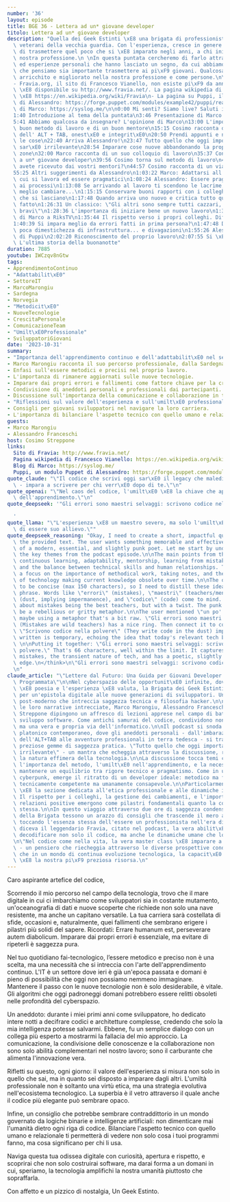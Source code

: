 ```yaml
---
number: '36'
layout: episode
title: BGE 36 - Lettera ad un* giovane developer
titolo: Lettera ad un* giovane developer
description: "Quella dei Geek Estinti \xE8 una brigata di professionisti stagionati,\
  \ veterani della vecchia guardia. Con l'esperienza, cresce in genere il desiderio\
  \ di trasmettere quel poco che si \xE8 imparato negli anni, a chi inizia ora nella\
  \ nostra professione.\n \nIn questa puntata cercheremo di farlo attraverso storie\
  \ ed esperienze personali che hanno lasciato un segno, da cui abbiamo imparato qualcosa\
  \ che pensiamo sia importante trasmettere ai pi\xF9 giovani. Qualcosa che ci ha\
  \ arricchito e migliorato nella nostra professione e come persone.\n\nLink vari:\n\
  - Fravia.org, il sito di Francesco Vianello, non esiste pi\xF9 da anni. Un mirror\
  \ \xE8 disponibile su http://www.fravia.net/. La pagina wikipedia di Francesco Vianello\
  \ \xE8 https://en.wikipedia.org/wiki/Fravia\n- La pagina su Puppi, il modulo puppet\
  \ di Alessandro: https://forge.puppet.com/modules/example42/puppi/readme\n- Il blog\
  \ di Marco: https://syslog.me/\n\n0:00 Mi senti? Siamo live? Saluti iniziali.\n\
  1:40 Introduzione al tema della puntata\n3:46 Presentazione di Marco Marongiu\n\
  5:41 Abbiamo qualcosa da insegnare? L'opinione di Marco\n13:00 L'importanza di un\
  \ buon metodo di lavoro e di un buon mentore\n15:15 Cosimo racconta della figuraccia\
  \ dell' ALT + TAB, onest\xE0 e integrit\xE0\n20:50 Prendi appunti e non farti ripetere\
  \ le cose\n22:40 Arriva Alessandro!\n23:47 Tutto quello che oggi importa, domani\
  \ sar\xE0 irrilevante\n28:54 Imparare cose nuove abbandonando la propria comfort\
  \ zone\n32:00 Marco racconta di un suo colloquio di lavoro\n35:37 Consigli di Alessandro\
  \ a un* giovane developer\n39:56 Cosimo torna sul metodo di lavoro\n41:08 Che consigli\
  \ avete ricevuto dai vostri mentori?\n44:57 Cosimo racconta di un viaggio in Germania\n\
  55:25 Altri suggerimenti da Alessandro\n1:03:22 Marco: Adattarsi all'ambiente in\
  \ cui si lavora ed essere pragmatici\n1:08:24 Alessandro: Essere pragmatici vs attenersi\
  \ ai processi\n1:13:08 Se arrivando al lavoro ti scendono le lacrime, forse \xE8\
  \ meglio cambiare...\n1:15:15 Conservare buoni rapporti con i colleghi e le aziende\
  \ che si lasciano\n1:17:48 Quando arriva uno nuovo e critica tutto quello che hai\
  \ fatto\n1:26:31 Un classico: \"Gli altri sono sempre tutti cazzari, noi siamo quelli\
  \ bravi\"\n1:28:36 L'importanza di iniziare bene un nuovo lavoro\n1:33:07 L'inizio\
  \ di Marco a RiksTV\n1:35:44 Il rispetto verso i propri colleghi. Differenze generazionali.\n\
  1:40:39 Si impara meglio da errori fatti in prima persona?\n1:47:48 Developer con\
  \ poca dimestichezza di infrastruttura... e divagazioni\n1:55:26 Alessandro parla\
  \ di Puppi\n2:02:20 Riconoscimento del proprio lavoro\n2:07:55 Si \xE8 fatto tardi:\
  \ L'ultima storia della buonanotte"
duration: 7885
youtube: IWCzqv8nGtw
tags:
- ApprendimentoContinuo
- "Adattabilit\xE0"
- SettoreIT
- MarcoMarongiu
- Sardegna
- Norvegia
- "Metodicit\xE0"
- NuoveTecnologie
- CrescitaPersonale
- ComunicazioneTeam
- "Umilt\xE0Professionale"
- SviluppatoriGiovani
date: '2023-10-31'
summary:
- "Importanza dell'apprendimento continuo e dell'adattabilit\xE0 nel settore IT."
- Marco Marongiu racconta il suo percorso professionale, dalla Sardegna alla Norvegia.
- Enfasi sull'essere metodici e precisi nel proprio lavoro.
- L'importanza di rimanere aggiornati sulle nuove tecnologie.
- Imparare dai propri errori e fallimenti come fattore chiave per la crescita.
- Condivisione di aneddoti personali e professionali dai partecipanti.
- Discussione sull'importanza della comunicazione e collaborazione in team.
- "Riflessioni sul valore dell'esperienza e sull'umilt\xE0 professionale."
- Consigli per giovani sviluppatori nel navigare la loro carriera.
- L'importanza di bilanciare l'aspetto tecnico con quello umano e relazionale.
guests:
- Marco Marongiu
- Alessandro Franceschi
host: Cosimo Streppone
links:
  Sito di Fravia: http://www.fravia.net/
  Pagina wikipedia di Francesco Vianello: https://en.wikipedia.org/wiki/Fravia
  Blog di Marco: https://syslog.me/
  Puppi, un modulo Puppet di Alessandro: https://forge.puppet.com/modules/example42/puppi
quote_claude: "\"Il codice che scrivi oggi sar\xE0 il legacy che maledirai domani\
  \ - impara a scrivere per chi verr\xE0 dopo di te.\"\n"
quote_openai: "\"Nel caos del codice, l'umilt\xE0 \xE8 la chiave che apre le porte\
  \ dell'apprendimento.\"\n"
quote_deepseek: '"Gli errori sono maestri selvaggi: scrivono codice nella polvere."

  '
quote_llama: "\"L'esperienza \xE8 un maestro severo, ma solo l'umilt\xE0 ti permette\
  \ di essere suo allievo.\""
quote_deepseek_reasoning: "Okay, I need to create a short, impactful quote based on\
  \ the provided text. The user wants something memorable and effective, in the style\
  \ of a modern, essential, and slightly punk poet. Let me start by understanding\
  \ the key themes from the podcast episode.\n\nThe main points from the notes emphasize\
  \ continuous learning, adaptability, mentorship, learning from mistakes, pragmatism,\
  \ and the balance between technical skills and human relationships. There's also\
  \ a focus on the importance of methodical work, taking notes, and the evolution\
  \ of technology making current knowledge obsolete over time.\n\nThe quote needs\
  \ to be concise (max 150 characters), so I need to distill these ideas into a punchy\
  \ phrase. Words like \"errori\" (mistakes), \"maestri\" (teachers/mentors), \"polvere\"\
  \ (dust, implying impermanence), and \"codice\" (code) come to mind. Maybe something\
  \ about mistakes being the best teachers, but with a twist. The punk element could\
  \ be a rebellious or gritty metaphor.\n\nThe user mentioned \"un po' punk,\" so\
  \ maybe using a metaphor that's a bit raw. \"Gli errori sono maestri selvaggi\"\
  \ (Mistakes are wild teachers) has a nice ring. Then connect it to code and impermanence.\
  \ \"Scrivono codice nella polvere\" (They write code in the dust) implies that what's\
  \ written is temporary, echoing the idea that today's relevant tech becomes obsolete.\
  \ \n\nPutting it together: \"Gli errori sono maestri selvaggi: scrivono codice nella\
  \ polvere.\" That's 66 characters, well within the limit. It captures learning from\
  \ mistakes, the transient nature of tech, and has a poetic, slightly rebellious\
  \ edge.\n</think>\n\"Gli errori sono maestri selvaggi: scrivono codice nella polvere.\"\
  \n"
claude_article: "\"Lettere dal Futuro: Una Guida per Giovani Developer nell'Era dell'Obsolescenza\
  \ Programmata\"\n\nNel cyberspazio delle opportunit\xE0 infinite, dove il codice\
  \ \xE8 poesia e l'esperienza \xE8 valuta, la Brigata dei Geek Estinti si riunisce\
  \ per un'epistola digitale alle nuove generazioni di sviluppatori. Un manifesto\
  \ post-moderno che intreccia saggezza tecnica e filosofia hacker.\n\nAttraverso\
  \ le loro narrative intrecciate, Marco Marongiu, Alessandro Franceschi e Cosimo\
  \ Streppone dipingono un affresco di lezioni apprese nel campo di battaglia dello\
  \ sviluppo software. Come antichi samurai del codice, condividono non solo tecniche,\
  \ ma una vera e propria via dell'informatico.\n\nIl podcast si snoda come un dialogo\
  \ platonico contemporaneo, dove gli aneddoti personali - dall'imbarazzante incidente\
  \ dell'ALT+TAB alle avventure professionali in terra tedesca - si trasformano in\
  \ preziose gemme di saggezza pratica. \"Tutto quello che oggi importa, domani sar\xE0\
  \ irrilevante\" - un mantra che echeggia attraverso la discussione, ricordandoci\
  \ la natura effimera della tecnologia.\n\nLa discussione tocca temi cruciali come\
  \ l'importanza del metodo, l'umilt\xE0 nell'apprendimento, e la necessit\xE0 di\
  \ mantenere un equilibrio tra rigore tecnico e pragmatismo. Come in un manifesto\
  \ cyberpunk, emerge il ritratto di un developer ideale: metodico ma flessibile,\
  \ tecnicamente competente ma umanamente consapevole.\n\nParticolarmente illuminante\
  \ \xE8 la sezione dedicata all'etica professionale e alle dinamiche interpersonali.\
  \ Il rispetto per i colleghi, la gestione dei cambiamenti, e l'importanza di mantenere\
  \ relazioni positive emergono come pilastri fondamentali quanto la competenza tecnica\
  \ stessa.\n\nIn questo viaggio attraverso due ore di saggezza condensata, i veterani\
  \ della Brigata tessono un arazzo di consigli che trascende il mero aspetto tecnico,\
  \ toccando l'essenza stessa dell'essere un professionista nell'era digitale. Come\
  \ diceva il leggendario Fravia, citato nel podcast, la vera abilit\xE0 sta nel saper\
  \ decodificare non solo il codice, ma anche le dinamiche umane che lo circondano.\n\
  \n\"Nel codice come nella vita, la vera master class \xE8 imparare a imparare\"\
  \ - un pensiero che riecheggia attraverso le diverse prospettive condivise, ricordandoci\
  \ che in un mondo di continua evoluzione tecnologica, la capacit\xE0 di adattamento\
  \ \xE8 la nostra pi\xF9 preziosa risorsa.\n"
---
```

Caro aspirante artefice del codice,

Scorrendo il mio percorso nel campo della tecnologia, trovo che il mare digitale in cui ci imbarchiamo come sviluppatori sia in costante mutamento, un'oceanografia di dati e nuove scoperte che richiede non solo una nave resistente, ma anche un capitano versatile. La tua carriera sarà costellata di sfide, occasioni e, naturalmente, quei fallimenti che sembrano erigere i pilastri più solidi del sapere. Ricordati: Errare humanum est, perseverare autem diabolicum. Imparare dai propri errori è essenziale, ma evitare di ripeterli è saggezza pura.

Nel tuo quotidiano fai-tecnologico, l’essere metodico e preciso non è una scelta, ma una necessità che si intreccia con l'arte dell'apprendimento continuo. L'IT è un settore dove ieri è già un'epoca passata e domani è pieno di possibilità che oggi non possiamo nemmeno immaginare. Mantenere il passo con le nuove tecnologie non è solo desiderabile, è vitale. Gli algoritmi che oggi padroneggi domani potrebbero essere relitti obsoleti nelle profondità del cyberspazio.

Un aneddoto: durante i miei primi anni come sviluppatore, ho dedicato intere notti a decifrare codici e architetture complesse, credendo che solo la mia intelligenza potesse salvarmi. Ebbene, fu un semplice dialogo con un collega più esperto a mostrarmi la fallacia del mio approccio. La comunicazione, la condivisione delle conoscenze e la collaborazione non sono solo abilità complementari nel nostro lavoro; sono il carburante che alimenta l'innovazione vera.

Rifletti su questo, ogni giorno: il valore dell'esperienza si misura non solo in quello che sai, ma in quanto sei disposto a imparare dagli altri. L'umiltà professionale non è soltanto una virtù etica, ma una strategia evolutiva nell'ecosistema tecnologico. La superbia è il vetro attraverso il quale anche il codice più elegante può sembrare opaco.

Infine, un consiglio che potrebbe sembrare contraddittorio in un mondo governato da logiche binarie e intelligenze artificiali: non dimenticare mai l'umanità dietro ogni riga di codice. Bilanciare l'aspetto tecnico con quello umano e relazionale ti permetterà di vedere non solo cosa i tuoi programmi fanno, ma cosa significano per chi li usa.

Naviga questa tua odissea digitale con curiosità, apertura e rispetto, e scoprirai che non solo costruirai software, ma darai forma a un domani in cui, speriamo, la tecnologia amplifichi la nostra umanità piuttosto che sopraffarla.

Con affetto e un pizzico di nostalgia,
Un Geek Estinto.
